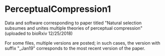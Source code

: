 # PerceptualCompression1
Data and software corresponding to paper titled "Natural selection subsumes and unites multiple theories of perceptual compression" (uploaded to bioRxiv 12/25/2018)

For some files, multiple versions are posted; in such cases, the version with suffix "_Jan19" corresponds to the most recent version of the paper.

